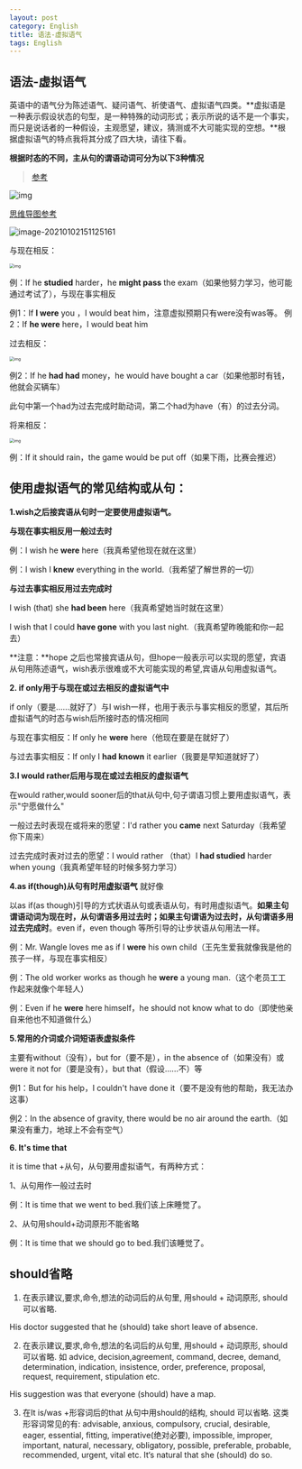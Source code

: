 ```yaml
---
layout: post
category: English
title: 语法-虚拟语气
tags: English
---
```


## 语法-虚拟语气

英语中的语气分为陈述语气、疑问语气、祈使语气、虚拟语气四类。**虚拟语是一种表示假设状态的句型，是一种特殊的动词形式；表示所说的话不是一个事实，而只是说话者的一种假设，主观愿望，建议，猜测或不大可能实现的空想。**根据虚拟语气的特点我将其分成了四大块，请往下看。

**根据时态的不同，主从句的谓语动词可分为以下3种情况**

> [参考](https://zhuanlan.zhihu.com/p/44110628)

![img](https://cdn.jsdelivr.net/gh/mafulong/mdPic@vv2/v2/37.png)

[思维导图参考](https://mm.edrawsoft.cn/template/56859)

![image-20210102151125161](https://cdn.jsdelivr.net/gh/mafulong/mdPic@vv3/v3/20220112233221.png)

与现在相反：

<img src="https://cdn.jsdelivr.net/gh/mafulong/mdPic@vv3/v3/20220112233230.jpg" alt="img" style="zoom:50%;" />

例：If he **studied** harder，he **might pass** the exam（如果他努力学习，他可能通过考试了），与现在事实相反

例1：If **I were** you ，I would beat him，注意虚拟预期只有were没有was等。 例2：If **he were** here，I would beat him



过去相反：

<img src="https://cdn.jsdelivr.net/gh/mafulong/mdPic@vv3/v3/20220112233234.jpg" alt="img" style="zoom:50%;" />

例2：If he **had had** money，he would have bought a car（如果他那时有钱，他就会买辆车）

此句中第一个had为过去完成时助动词，第二个had为have（有）的过去分词。



将来相反：

<img src="https://cdn.jsdelivr.net/gh/mafulong/mdPic@vv3/v3/20220112233240.jpg" alt="img" style="zoom:50%;" />

例：If it should rain，the game would be put off（如果下雨，比赛会推迟）



## **使用虚拟语气的常见结构或从句：**

**1.wish之后接宾语从句时一定要使用虚拟语气。**

**与现在事实相反用一般过去时**

例：I wish he **were** here（我真希望他现在就在这里）

例：I wish I **knew** everything in the world.（我希望了解世界的一切）

**与过去事实相反用过去完成时**

I wish (that) she **had been** here（我真希望她当时就在这里）

I wish that I could **have gone** with you last night.（我真希望昨晚能和你一起去）

**注意：**hope 之后也常接宾语从句，但hope一般表示可以实现的愿望，宾语从句用陈述语气，wish表示很难或不大可能实现的希望,宾语从句用虚拟语气。



**2. if only用于与现在或过去相反的虚拟语气中**

if only（要是……就好了）与I wish一样，也用于表示与事实相反的愿望，其后所虚拟语气的时态与wish后所接时态的情况相同

与现在事实相反：If only he **were** here（他现在要是在就好了）

与过去事实相反：If only I **had known** it earlier（我要是早知道就好了）



**3.I would rather后用与现在或过去相反的虚拟语气**

在would rather,would sooner后的that从句中,句子谓语习惯上要用虚拟语气，表示"宁愿做什么"

一般过去时表现在或将来的愿望：I'd rather you **came** next Saturday（我希望你下周来）

过去完成时表对过去的愿望：I would rather （that）I **had studied** harder when young（我真希望年轻的时候多努力学习）



**4.as if(though)从句有时用虚拟语气**  就好像

以as if(as though)引导的方式状语从句或表语从句，有时用虚拟语气。**如果主句谓语动词为现在时，从句谓语多用过去时；如果主句谓语为过去时，从句谓语多用过去完成时**。even if，even though 等所引导的让步状语从句用法一样。

例：Mr. Wangle loves me as if I **were** his own child（王先生爱我就像我是他的孩子一样，与现在事实相反）

例：The old worker works as though he **were** a young man.（这个老员工工作起来就像个年轻人）

例：Even if he **were** here himself，he should not know what to do（即使他亲自来他也不知道做什么）



**5.常用的介词或介词短语表虚拟条件**

主要有without（没有），but for（要不是），in the absence of（如果没有）或were it not for（要是没有），but that（假设……不）等

例1：But for his help，I couldn't have done it（要不是没有他的帮助，我无法办这事）

例2：In the absence of gravity, there would be no air around the earth.（如果没有重力，地球上不会有空气）



**6. It's time that**

it is time that +从句，从句要用虚拟语气，有两种方式：

1、从句用作一般过去时

例：It is time that we went to bed.我们该上床睡觉了。

2、从句用should+动词原形不能省略

例：It is time that we should go to bed.我们该睡觉了。





## should省略

1. 在表示建议,要求,命令,想法的动词后的从句里, 用should + 动词原形, should 可以省略.

His doctor suggested that he (should) take short leave of absence.

2. 在表示建议,要求,命令,想法的名词后的从句里, 用should + 动词原形, should可以省略. 如 advice, decision,agreement, command, decree, demand, determination, indication, insistence, order, preference, proposal, request, requirement, stipulation etc.

His suggestion was that everyone (should) have a map.

3. 在It is/was +形容词后的that 从句中用should的结构, should 可以省略. 这类形容词常见的有: advisable, anxious, compulsory, crucial, desirable, eager, essential, fitting, imperative(绝对必要), impossible, improper, important, natural, necessary, obligatory, possible, preferable, probable, recommended, urgent, vital etc.
   It‘s natural that she (should) do so.

